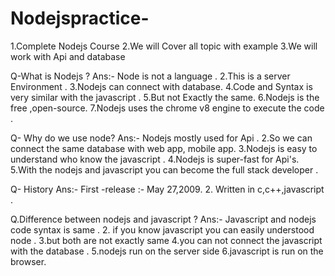 # Nodejspractice-

1.Complete Nodejs Course 
2.We will Cover all topic with example 
3.We will work with Api and database 

Q-What is Nodejs ?
Ans:- Node is not a language .
   2.This is a server Environment .
   3.Nodejs can connect with database.
   4.Code and Syntax is very similar with the javascript .
   5.But not Exactly the same.
   6.Nodejs is the free ,open-source.
   7.Nodejs uses the chrome v8 engine to execute the code .
   
Q- Why do we use node?
Ans:- Nodejs mostly used for Api .
     2.So we can connect the same database with web app, mobile app.
     3.Nodejs is easy to understand who  know the javascript .
     4.Nodejs is super-fast for Api's.
     5.With the nodejs and javascript you can become the full stack developer .
     
Q- History 
Ans:- First -release :- May 27,2009.
      2. Written in c,c++,javascript .
      
Q.Difference between nodejs and javascript ?
 Ans:- Javascript and nodejs code syntax is same .
  2. if you know javascript you can easily understood node .
  3.but both are not exactly same 
  4.you can not connect the javascript with the database .
  5.nodejs run on the server side 
  6.javascript is run on the browser.
